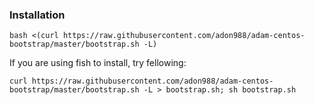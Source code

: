 ### Installation
```
bash <(curl https://raw.githubusercontent.com/adon988/adam-centos-bootstrap/master/bootstrap.sh -L)
```
If you are using fish to install, try fellowing:
```
curl https://raw.githubusercontent.com/adon988/adam-centos-bootstrap/master/bootstrap.sh -L > bootstrap.sh; sh bootstrap.sh
```
